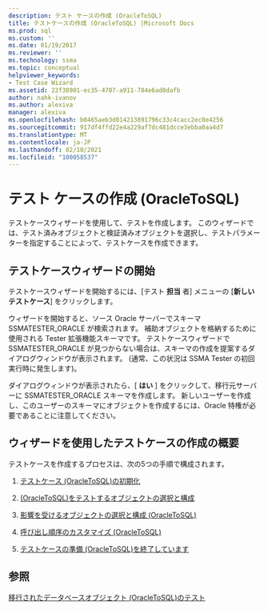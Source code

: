 ```yaml
---
description: テスト ケースの作成 (OracleToSQL)
title: テストケースの作成 (OracleToSQL) |Microsoft Docs
ms.prod: sql
ms.custom: ''
ms.date: 01/19/2017
ms.reviewer: ''
ms.technology: ssma
ms.topic: conceptual
helpviewer_keywords:
- Test Case Wizard
ms.assetid: 22f38901-ec35-4707-a911-784e6ad8dafb
author: nahk-ivanov
ms.author: alexiva
manager: alexiva
ms.openlocfilehash: b0465aeb3d014213891796c33c4cacc2ec0e4256
ms.sourcegitcommit: 917df4ffd22e4a229af7dc481dcce3ebba0aa4d7
ms.translationtype: MT
ms.contentlocale: ja-JP
ms.lasthandoff: 02/10/2021
ms.locfileid: "100058537"
---
```

# <a name="creating-test-cases-oracletosql"></a>テスト ケースの作成 (OracleToSQL)
テストケースウィザードを使用して、テストを作成します。 このウィザードでは、テスト済みオブジェクトと検証済みオブジェクトを選択し、テストパラメーターを指定することによって、テストケースを作成できます。  
  
## <a name="starting-the-test-case-wizard"></a>テストケースウィザードの開始  
テストケースウィザードを開始するには、[テスト **担当** 者] メニューの [**新しいテストケース**] をクリックします。  
  
ウィザードを開始すると、ソース Oracle サーバーでスキーマ SSMATESTER_ORACLE が検索されます。 補助オブジェクトを格納するために使用される Tester 拡張機能スキーマです。 テストケースウィザードで SSMATESTER_ORACLE が見つからない場合は、スキーマの作成を提案するダイアログウィンドウが表示されます。 (通常、この状況は SSMA Tester の初回実行時に発生します)。  
  
ダイアログウィンドウが表示されたら、[ **はい** ] をクリックして、移行元サーバーに SSMATESTER_ORACLE スキーマを作成します。 新しいユーザーを作成し、このユーザーのスキーマにオブジェクトを作成するには、Oracle 特権が必要であることに注意してください。  
  
## <a name="overview-of-creating-test-cases-using-the-wizard"></a>ウィザードを使用したテストケースの作成の概要  
テストケースを作成するプロセスは、次の5つの手順で構成されます。  
  
1.  [テストケース &#40;OracleToSQL&#41;の初期化 ](../../ssma/oracle/initializing-test-cases-oracletosql.md)  
  
2.  [&#40;OracleToSQL&#41;をテストするオブジェクトの選択と構成 ](../../ssma/oracle/selecting-and-configuring-objects-to-test-oracletosql.md)  
  
3.  [影響を受けるオブジェクトの選択と構成 &#40;OracleToSQL&#41;](../../ssma/oracle/selecting-and-configuring-affected-objects-oracletosql.md)  
  
4.  [呼び出し順序のカスタマイズ &#40;OracleToSQL&#41;](../../ssma/oracle/customizing-calls-order-oracletosql.md)  
  
5.  [テストケースの準備 &#40;OracleToSQL&#41;を終了しています ](../../ssma/oracle/finishing-test-case-preparation-oracletosql.md)  
  
## <a name="see-also"></a>参照  
[移行されたデータベースオブジェクト &#40;OracleToSQL&#41;のテスト ](../../ssma/oracle/testing-migrated-database-objects-oracletosql.md)  
  
